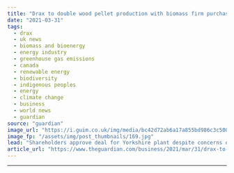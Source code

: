 ```yaml
---
title: "Drax to double wood pellet production with biomass firm purchase"
date: "2021-03-31"
tags: 
  - drax
  - uk news
  - biomass and bioenergy
  - energy industry
  - greenhouse gas emissions
  - canada
  - renewable energy
  - biodiversity
  - indigenous peoples
  - energy
  - climate change
  - business
  - world news
  - guardian
source: "guardian"
image_url: "https://i.guim.co.uk/img/media/bc42d72ab6a17a855bd986c3c500b6c3214e3c3f/0_216_3300_1980/master/3300.jpg?width=460&quality=85&auto=format&fit=max&s=269ce2dedfbea681a1adcd12601417d2"
image_fp: "/assets/img/post_thumbnails/169.jpg"
lead: "Shareholders approve deal for Yorkshire plant despite concerns over carbon, climate and land useThe owner of the Drax power plant in North Yorkshire is expected to move ahead with a $652m deal to double its production of wood pellets after its shareh..."
article_url: "https://www.theguardian.com/business/2021/mar/31/drax-to-double-wood-pellet-production-with-biomass-firm-purchase"
---
```


---
